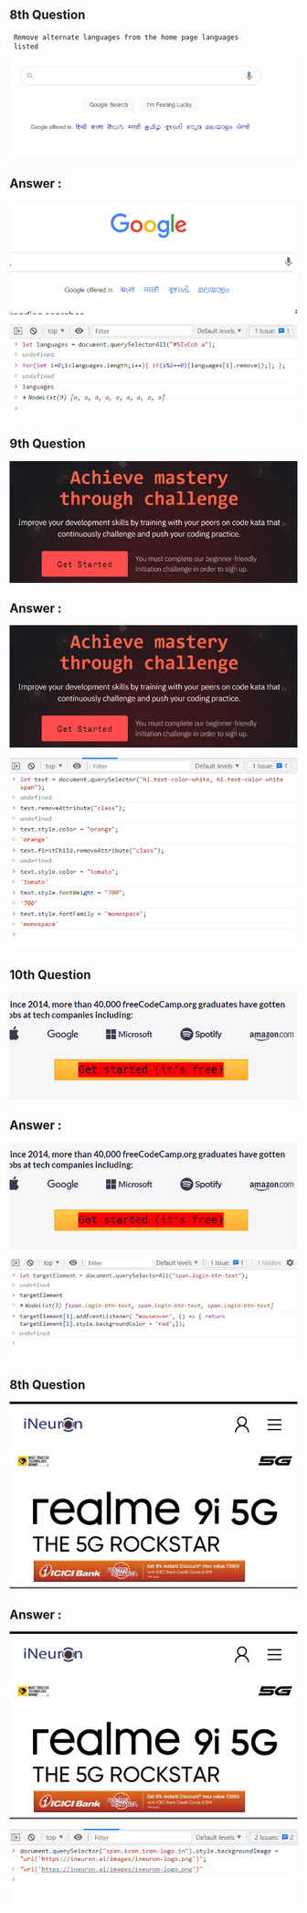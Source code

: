 ## 8th Question
     Remove alternate languages from the home page languages 
     listed

![8thQuestion](./questionPics/pic14.png)

## Answer :
![8thAnswer](./myAnswerPics/answer8.png)


![8thAnswerCode](./myAnswerPics/code_answer8.png)

## 9th Question
![9thQuestion](./myAnswerPics/answer9.png)

## Answer :
![9thAnswer](./myAnswerPics/answer9.png)


![9thAnswerCode](./myAnswerPics/code_answer9.png)

## 10th Question
![10thAnswer](./myAnswerPics/answer10.png)

## Answer :
![10thAnswer](./myAnswerPics/answer10.png)


![8thAnswerCode](./myAnswerPics/code_answer10.png)
## 8th Question
![8thAnswer](./myAnswerPics/answer11.png)

## Answer :
![8thAnswer](./myAnswerPics/answer11.png)


![8thAnswerCode](./myAnswerPics/code_answer11.png)

